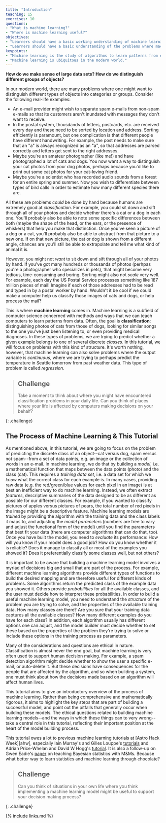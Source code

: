 ```yaml
---
title: "Introduction"
teaching: 15
exercises: 10
questions:
- "What is machine learning?"
- "Where is machine learning useful?"
objectives:
- "Learners should have a basic working understanding of machine learning."
- "Learners should have a basic understanding of the problems where machine learning may be applied."
keypoints:
- "Machine learning is the study of algorithms to learn patterns from data."
- "Machine learning is ubiquitous in the modern world."
---
```


**How do we make sense of large data sets? How do we distinguish different groups of objects?**

In our modern world, there are many problems where one might want to distinguish different types of 
objects into categories or groups. Consider the following real-life examples:

* An e-mail provider might wish to separate spam e-mails from non-spam e-mails so that its customers aren't inundated with messages they don't want to receive. 
* In the postal system, thousdands of letters, postcards, etc. are received every day and these need to be sorted by location and address. Sorting efficiently is paramount, but one complication is that different people have different handwriting. For example, the post needs to make sure that an "a" is always recognized as an "a", so that addresses are parsed correctly and letters get sent to the right addresses. 
* Maybe you're an amateur photographer (like me!) and have photographed a lot of cats and dogs. You now want a 
way to distinguish your cat photos from your dog photos, perhaps because you'd like to print out some cat 
photos for your cat-loving friend.
* Maybe you're a scientist who has recorded audio sounds from a forest for an entire spring and summer. Now you wish to differentiate between types of bird calls in order to estimate how many different species there are.

All these are problems *could* be done by hand because humans are extremely good at _classification_. For example, you could sit down and sift through all of your photos and decide whether there's a cat or a dog in each one. You'll probably also be able to note some specific differences between both (maybe the shape of the head, or the ears, or the presence of whiskers) that help you make that distinction. Once you've seen a picture of a dog or a cat, you'll probably also be able to 
abstract from that picture to a new one. If on that new picture, the cat or dog is shown from a different angle, 
chances are you'll still be able to extrapolate and tell me what kind of animal it is.

However, you might not _want_ to sit down and sift through all of your photos by hand. If you've got many hundreds 
or thousands of photos (perhpas you're a photographer who specializes in pets), that might become very tedious, 
time-consuming and boring. Sorting might also not _scale_ very well. For example, each day the US Postal Service processes 
something like 187 million pieces of mail! Imagine if each of those addresses had to be read and typed in by a 
postal worker by hand. Wouldn't it be cool if we could make a computer help us classify those images of cats and dogs, or help process the mail?

This is where **machine learning** comes in. Machine learning is a subfield of computer science concerned with 
methods and ways that we can teach computers to learn patterns from data. Often, the goal is **classification**: 
distinguishing photos of cats from those of dogs, looking for similar songs to the one you've just been 
listening to, or even providing medical diagnoses. In these types of problems, we are trying to predict 
whether a given example belongs to one of several discrete _classes_. In this tutorial, we will focus on 
problems with this kind of structure. It's worth nothing, however, that machine learning can also solve problems 
where the output variable is _continuous_, where we are trying to perhaps predict the temperature in Seattle 
tomorrow from past weather data. This type of problem is called _regression_. 

> ## Challenge
>
> Take a moment to think about where you might have encountered classification problems in your 
> daily life. Can you think of places where your life is affected by computers making decisions on 
> your behalf?
>
{: .challenge}

## The Process of Machine Learning & This Tutorial

As mentioned above, in this tutorial, we are going to focus on the problem of predicting the 
discrete class of an object--cat versus dog, spam versus not spam--from a set of data points, e.g. an 
image or the collection of words in an e-mail. In machine learning, we do that by building a _model_, i.e. 
a mathematical function that maps  between the data points (photo) and the class (cat). This requires a
 _training data set_, i.e. a data set for which we *know* what the correct class for each example is. 
In many cases, providing raw data (e.g. the red/green/blue values for each pixel in an image) is at best 
an inefficient way to do machine learning. Instead, we often extract _features_, descriptive summaries of 
the data designed to be as different as possible for our different classes. For example, if you wanted to 
classify pictures of apples versus pictures of pears, the total number of red pixels in the image might be 
a descriptive feature. Machine learning models are _trained_ by providing the algorithm with the training 
data and the class labels it maps to, and adjusting the _model parameters_ (numbers are free to vary and 
adjust the functional form of the model) until you find the parameters that best fit your data (there are 
computer algorithms that can do that, too). Once you have built the model, you need to _evaluate_ its 
performance: How will you know if your model does a good job? How do you know whether it is reliable? 
Does it manage to classify all or most of the examples you showed it? Does it preferentially 
classify some classes well, but not others?

It is important to be aware that building a machine learning model involves a myriad of decisions big and 
small that are part of the process. For example, different machine learning algorithms provide different 
types of functions to build the desired mapping and are therefore useful for different kinds of problems. 
Some algorithms return the predicted class of the example data you showed it. Others provide _probabilities_ 
for all the available classes, and the user must decide how to interpret these probabilities.
In order to build a useful machine learning model, you need to understand the _structure_ of the problem you 
are trying to solve, and the properties of the available training data. How many classes are there? Are you 
sure that your training data captures all the available classes? How many different examples do you have 
for each class? In addition, each algorithm usually has different options one can adjust, and the model 
builder must decide whether to set these based on the properties of the problem they're trying to solve 
or include these options in the training process as parameters. 

Many of the considerations and questions are ethical in nature. Classification is almost never the 
end goal, but machine learning is very often used to support human decision making. For example, a 
spam detection algorithm might decide whether to show the user a specific e-mail, or auto-delete it. 
But these decisions have consequences for the people that are affected by the algorithm, and so when 
building a system, one must think about how the decisions made based on an algorithm will affect human 
lives.  

This tutorial aims to give an introductory overview of the process of machine learning. Rather than 
being comprehensive and mathematically rigorous, it aims to highlight the key steps that are part of 
building a successful model, and point out the pitfalls that generally occur when building these models.
The ethical questions related to building machine learning models--and the ways in which these things can 
to very wrong--take a central role in this tutorial, reflecting their important position at the heart of 
the model building process. 


This tutorial owes a lot to previous machine learning tutorials at [Astro Hack Week][ahw],
especially Iain Murray's and Gilles Louppe's [tutorials](ml2018) and Adrian Price-Whelan and David W Hogg's [tutorial](ml2017). It is also a follow-up on Gwen Eadie's [paper](mmpaper) on teaching Bayesian statistics with 
M&Ms. Because what better way to learn statistics and machine learning through chocolate?

> ## Challenge
>
> Can you think of situations in your own life where you think implementing a 
> machine learning model might be useful to support your decision making process?
>
{: .challenge}

[ml2018]: https://github.com/AstroHackWeek/AstroHackWeek2018/tree/master/day3_machine_learning
[ml2017]: https://github.com/AstroHackWeek/AstroHackWeek2017/tree/master/day1
[mmpaper]: https://www.tandfonline.com/doi/full/10.1080/10691898.2019.1604106


{% include links.md %}
